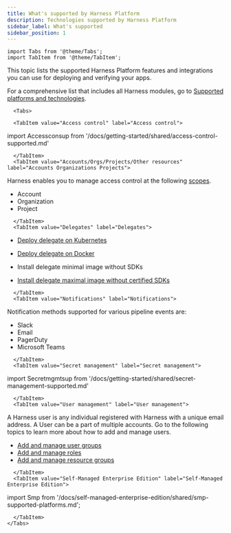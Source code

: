 ```yaml
---
title: What's supported by Harness Platform
description: Technologies supported by Harness Platform
sidebar_label: What's supported
sidebar_position: 1
---
```

```mdx-code-block
import Tabs from '@theme/Tabs';
import TabItem from '@theme/TabItem';
```

This topic lists the supported Harness Platform features and integrations you can use for deploying and verifying your apps.

For a comprehensive list that includes all Harness modules, go to [Supported platforms and technologies](/docs/getting-started/supported-platforms-and-technologies.md).

```mdx-code-block
  <Tabs>
  
  <TabItem value="Access control" label="Access control">
```

import Accessconsup from '/docs/getting-started/shared/access-control-supported.md'

<Accessconsup />

```mdx-code-block
  </TabItem>
  <TabItem value="Accounts/Orgs/Projects/Other resources" label="Accounts Organizations Projects">
```

Harness enables you to manage access control at the following [scopes](/docs/platform/role-based-access-control/rbac-in-harness/#overview-of-the-hierarchical-setup-in-harness).

- Account
- Organization
- Project


```mdx-code-block
  </TabItem>
  <TabItem value="Delegates" label="Delegates">
```

- [Deploy delegate on Kubernetes](/docs/platform/Delegates/install-delegates/overview)

- [Deploy delegate on Docker](/docs/platform/Delegates/install-delegates/overview)

- Install delegate minimal image without SDKs

- [Install delegate maximal image without certified SDKs](/docs/getting-started/supported-platforms-and-technologies/#sdks-installed-with-harness-delegate)


```mdx-code-block
  </TabItem>
  <TabItem value="Notifications" label="Notifications">
```

Notification methods supported for various pipeline events are: 

- Slack
- Email
- PagerDuty
- Microsoft Teams

```mdx-code-block
  </TabItem>
  <TabItem value="Secret management" label="Secret management">
```

import Secretmgmtsup from '/docs/getting-started/shared/secret-management-supported.md'

<Secretmgmtsup />


```mdx-code-block
  </TabItem>
  <TabItem value="User management" label="User management">
```

A Harness user is any individual registered with Harness with a unique email address. A User can be a part of multiple accounts. Go to the following topics to learn more about how to add and manage users.

- [Add and manage user groups](/docs/platform/User-Management/add-user-groups)
- [Add and manage roles](/docs/platform/role-based-access-control/add-manage-roles/)
- [Add and manage resource groups](/docs/platform/role-based-access-control/add-resource-groups/)


```mdx-code-block
  </TabItem>
  <TabItem value="Self-Managed Enterprise Edition" label="Self-Managed Enterprise Edition">
```

import Smp from '/docs/self-managed-enterprise-edition/shared/smp-supported-platforms.md';

<Smp />

```mdx-code-block
  </TabItem>
</Tabs>
```
